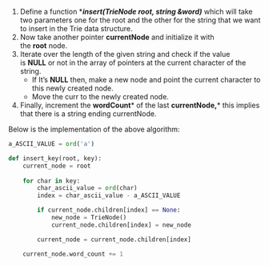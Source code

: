 1. Define a function ****insert(TrieNode *root, string &word)**** which will take two parameters one for the root and the other for the string that we want to insert in the Trie data structure.
2. Now take another pointer ****currentNode**** and initialize it with the ****root**** node.
3. Iterate over the length of the given string and check if the value is ****NULL**** or not in the array of pointers at the current character of the string.
    - If It’s ****NULL**** then, make a new node and point the current character to this newly created node.
    - Move the curr to the newly created node.
4. Finally, increment the **wordCount*** of the last **currentNode,*** this implies that there is a string ending currentNode.

Below is the implementation of the above algorithm:

```python
a_ASCII_VALUE = ord('a')

def insert_key(root, key):
	current_node = root
	
	for char in key:
		char_ascii_value = ord(char)
		index = char_ascii_value - a_ASCII_VALUE

		if current_node.children[index] == None:
			new_node = TrieNode()
			current_node.children[index] = new_node

		current_node = current_node.children[index]

	current_node.word_count += 1
```
